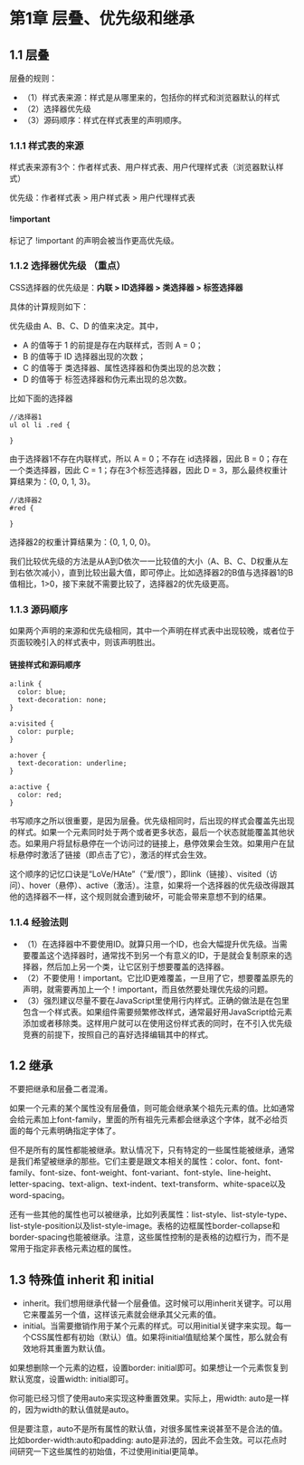 # 第1章 层叠、优先级和继承

## 1.1 层叠

层叠的规则：

* （1）样式表来源：样式是从哪里来的，包括你的样式和浏览器默认的样式
* （2）选择器优先级
* （3）源码顺序：样式在样式表里的声明顺序。

### 1.1.1 样式表的来源

样式表来源有3个：作者样式表、用户样式表、用户代理样式表（浏览器默认样式）

优先级：作者样式表 > 用户样式表 > 用户代理样式表


#### !important

标记了 !important 的声明会被当作更高优先级。


### 1.1.2 选择器优先级 （重点）

CSS选择器的优先级是：**内联 > ID选择器 > 类选择器 > 标签选择器**

具体的计算规则如下：

优先级由 A、B、C、D 的值来决定。其中， 

* A 的值等于 1 的前提是存在内联样式，否则 A = 0；
* B 的值等于 ID 选择器出现的次数；
* C 的值等于 类选择器、属性选择器和伪类出现的总次数；
* D 的值等于 标签选择器和伪元素出现的总次数。

比如下面的选择器

```
//选择器1
ul ol li .red {

}
```

由于选择器1不存在内联样式，所以 A = 0；不存在 id选择器，因此 B = 0；存在一个类选择器，因此 C = 1；存在3个标签选择器，因此 D = 3，那么最终权重计算结果为：{0, 0, 1, 3}。

```
//选择器2
#red {

}
```

选择器2的权重计算结果为：{0, 1, 0, 0}。

我们比较优先级的方法是从A到D依次一一比较值的大小（A、B、C、D权重从左到右依次减小），直到比较出最大值，即可停止。比如选择器2的B值与选择器1的B值相比，1>0，接下来就不需要比较了，选择器2的优先级更高。


### 1.1.3 源码顺序

如果两个声明的来源和优先级相同，其中一个声明在样式表中出现较晚，或者位于页面较晚引入的样式表中，则该声明胜出。

#### 链接样式和源码顺序

```
a:link {
  color: blue;
  text-decoration: none;
}

a:visited {
  color: purple;
}

a:hover {
  text-decoration: underline;
}

a:active {
  color: red;
}
```

书写顺序之所以很重要，是因为层叠。优先级相同时，后出现的样式会覆盖先出现的样式。如果一个元素同时处于两个或者更多状态，最后一个状态就能覆盖其他状态。如果用户将鼠标悬停在一个访问过的链接上，悬停效果会生效。如果用户在鼠标悬停时激活了链接（即点击了它），激活的样式会生效。

这个顺序的记忆口诀是“LoVe/HAte”（“爱/恨”），即link（链接）、visited（访问）、hover（悬停）、active（激活）。注意，如果将一个选择器的优先级改得跟其他的选择器不一样，这个规则就会遭到破坏，可能会带来意想不到的结果。

### 1.1.4 经验法则

* （1）在选择器中不要使用ID。就算只用一个ID，也会大幅提升优先级。当需要覆盖这个选择器时，通常找不到另一个有意义的ID，于是就会复制原来的选择器，然后加上另一个类，让它区别于想要覆盖的选择器。
* （2）不要使用！important。它比ID更难覆盖，一旦用了它，想要覆盖原先的声明，就需要再加上一个！important，而且依然要处理优先级的问题。
* （3）强烈建议尽量不要在JavaScript里使用行内样式。正确的做法是在包里包含一个样式表。如果组件需要频繁修改样式，通常最好用JavaScript给元素添加或者移除类。这样用户就可以在使用这份样式表的同时，在不引入优先级竞赛的前提下，按照自己的喜好选择编辑其中的样式。


## 1.2 继承

不要把继承和层叠二者混淆。

如果一个元素的某个属性没有层叠值，则可能会继承某个祖先元素的值。比如通常会给<body>元素加上font-family，里面的所有祖先元素都会继承这个字体，就不必给页面的每个元素明确指定字体了。

但不是所有的属性都能被继承。默认情况下，只有特定的一些属性能被继承，通常是我们希望被继承的那些。它们主要是跟文本相关的属性：color、font、font-family、font-size、font-weight、font-variant、font-style、line-height、letter-spacing、text-align、text-indent、text-transform、white-space以及word-spacing。

还有一些其他的属性也可以被继承，比如列表属性：list-style、list-style-type、list-style-position以及list-style-image。表格的边框属性border-collapse和border-spacing也能被继承。注意，这些属性控制的是表格的边框行为，而不是常用于指定非表格元素边框的属性。

## 1.3 特殊值 inherit 和  initial

* inherit。我们想用继承代替一个层叠值。这时候可以用inherit关键字。可以用它来覆盖另一个值，这样该元素就会继承其父元素的值。
* initial。当需要撤销作用于某个元素的样式。可以用initial关键字来实现。每一个CSS属性都有初始（默认）值。如果将initial值赋给某个属性，那么就会有效地将其重置为默认值。

如果想删除一个元素的边框，设置border: initial即可。如果想让一个元素恢复到默认宽度，设置width: initial即可。

你可能已经习惯了使用auto来实现这种重置效果。实际上，用width: auto是一样的，因为width的默认值就是auto。

但是要注意，auto不是所有属性的默认值，对很多属性来说甚至不是合法的值。比如border-width:auto和padding: auto是非法的，因此不会生效。可以花点时间研究一下这些属性的初始值，不过使用initial更简单。

